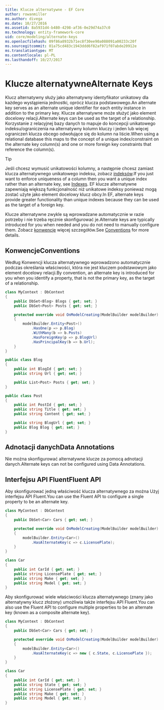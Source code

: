 ```yaml
---
title: Klucze alternatywne - EF Core
author: rowanmiller
ms.author: divega
ms.date: 10/27/2016
ms.assetid: 8a5931d4-b480-4298-af36-0e29d74a37c0
ms.technology: entity-framework-core
uid: core/modeling/alternate-keys
ms.openlocfilehash: 09f86a8932b71ec8f30ee90a088091a00233c20f
ms.sourcegitcommit: 01a75cd483c1943ddd6f82af971f07abde20912e
ms.translationtype: MT
ms.contentlocale: pl-PL
ms.lasthandoff: 10/27/2017
---
```

# <a name="alternate-keys"></a><span data-ttu-id="da1cb-102">Klucze alternatywne</span><span class="sxs-lookup"><span data-stu-id="da1cb-102">Alternate Keys</span></span>

<span data-ttu-id="da1cb-103">Klucz alternatywny służy jako alternatywny identyfikator unikatowy dla każdego wystąpienia jednostki, oprócz klucza podstawowego.</span><span class="sxs-lookup"><span data-stu-id="da1cb-103">An alternate key serves as an alternate unique identifier for each entity instance in addition to the primary key.</span></span> <span data-ttu-id="da1cb-104">Klucze alternatywne może służyć jako element docelowy relacji.</span><span class="sxs-lookup"><span data-stu-id="da1cb-104">Alternate keys can be used as the target of a relationship.</span></span> <span data-ttu-id="da1cb-105">Korzystanie z relacyjnej bazy danych to mapuje do koncepcji unikatowego indeksu/ograniczenia na alternatywny kolumn kluczy i jeden lub więcej ograniczeń klucza obcego odwołujące się do kolumn na liście.</span><span class="sxs-lookup"><span data-stu-id="da1cb-105">When using a relational database this maps to the concept of a unique index/constraint on the alternate key column(s) and one or more foreign key constraints that reference the column(s).</span></span>

> [!TIP]  
> <span data-ttu-id="da1cb-106">Jeśli chcesz wymusić unikatowości kolumny, a następnie chcesz zamiast klucza alternatywnego unikatowego indeksu, zobacz [indeksów](indexes.md).</span><span class="sxs-lookup"><span data-stu-id="da1cb-106">If you just want to enforce uniqueness of a column then you want a unique index rather than an alternate key, see [Indexes](indexes.md).</span></span> <span data-ttu-id="da1cb-107">EF klucze alternatywne zapewniają większą funkcjonalność niż unikatowe indeksy ponieważ mogą zostać użyte jako element docelowy klucz obcy.</span><span class="sxs-lookup"><span data-stu-id="da1cb-107">In EF, alternate keys provide greater functionality than unique indexes because they can be used as the target of a foreign key.</span></span>

<span data-ttu-id="da1cb-108">Klucze alternatywne zwykle są wprowadzane automatycznie w razie potrzeby i nie trzeba ręcznie skonfigurować je.</span><span class="sxs-lookup"><span data-stu-id="da1cb-108">Alternate keys are typically introduced for you when needed and you do not need to manually configure them.</span></span> <span data-ttu-id="da1cb-109">Zobacz [konwencje](#conventions) więcej szczegółów.</span><span class="sxs-lookup"><span data-stu-id="da1cb-109">See [Conventions](#conventions) for more details.</span></span>

## <a name="conventions"></a><span data-ttu-id="da1cb-110">Konwencje</span><span class="sxs-lookup"><span data-stu-id="da1cb-110">Conventions</span></span>

<span data-ttu-id="da1cb-111">Według Konwencji klucza alternatywnego wprowadzono automatycznie podczas określania właściwości, która nie jest kluczem podstawowym jako element docelowy relacji.</span><span class="sxs-lookup"><span data-stu-id="da1cb-111">By convention, an alternate key is introduced for you when you identify a property, that is not the primary key, as the target of a relationship.</span></span>

<!-- [!code-csharp[Main](samples/core/Modeling/Conventions/Samples/AlternateKey.cs?highlight=12)] -->
``` csharp
class MyContext : DbContext
{
    public DbSet<Blog> Blogs { get; set; }
    public DbSet<Post> Posts { get; set; }

    protected override void OnModelCreating(ModelBuilder modelBuilder)
    {
        modelBuilder.Entity<Post>()
            .HasOne(p => p.Blog)
            .WithMany(b => b.Posts)
            .HasForeignKey(p => p.BlogUrl)
            .HasPrincipalKey(b => b.Url);
    }
}

public class Blog
{
    public int BlogId { get; set; }
    public string Url { get; set; }

    public List<Post> Posts { get; set; }
}

public class Post
{
    public int PostId { get; set; }
    public string Title { get; set; }
    public string Content { get; set; }

    public string BlogUrl { get; set; }
    public Blog Blog { get; set; }
}
```

## <a name="data-annotations"></a><span data-ttu-id="da1cb-112">Adnotacji danych</span><span class="sxs-lookup"><span data-stu-id="da1cb-112">Data Annotations</span></span>

<span data-ttu-id="da1cb-113">Nie można skonfigurować alternatywne klucze za pomocą adnotacji danych.</span><span class="sxs-lookup"><span data-stu-id="da1cb-113">Alternate keys can not be configured using Data Annotations.</span></span>

## <a name="fluent-api"></a><span data-ttu-id="da1cb-114">Interfejsu API Fluent</span><span class="sxs-lookup"><span data-stu-id="da1cb-114">Fluent API</span></span>

<span data-ttu-id="da1cb-115">Aby skonfigurować jedną właściwość klucza alternatywnego za można Użyj interfejsu API Fluent.</span><span class="sxs-lookup"><span data-stu-id="da1cb-115">You can use the Fluent API to configure a single property to be an alternate key.</span></span>

<!-- [!code-csharp[Main](samples/core/Modeling/FluentAPI/Samples/AlternateKeySingle.cs?highlight=7,8)] -->
``` csharp
class MyContext : DbContext
{
    public DbSet<Car> Cars { get; set; }

    protected override void OnModelCreating(ModelBuilder modelBuilder)
    {
        modelBuilder.Entity<Car>()
            .HasAlternateKey(c => c.LicensePlate);
    }
}

class Car
{
    public int CarId { get; set; }
    public string LicensePlate { get; set; }
    public string Make { get; set; }
    public string Model { get; set; }
}
```

<span data-ttu-id="da1cb-116">Aby skonfigurować wiele właściwości klucza alternatywnego (znany jako alternatywny klucz złożony) umożliwia także interfejsu API Fluent.</span><span class="sxs-lookup"><span data-stu-id="da1cb-116">You can also use the Fluent API to configure multiple properties to be an alternate key (known as a composite alternate key).</span></span>

<!-- [!code-csharp[Main](samples/core/Modeling/FluentAPI/Samples/AlternateKeyComposite.cs?highlight=7,8)] -->
``` csharp
class MyContext : DbContext
{
    public DbSet<Car> Cars { get; set; }

    protected override void OnModelCreating(ModelBuilder modelBuilder)
    {
        modelBuilder.Entity<Car>()
            .HasAlternateKey(c => new { c.State, c.LicensePlate });
    }
}

class Car
{
    public int CarId { get; set; }
    public string State { get; set; }
    public string LicensePlate { get; set; }
    public string Make { get; set; }
    public string Model { get; set; }
}
```

